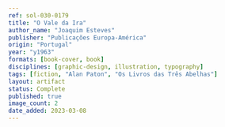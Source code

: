 ```yaml
---
ref: sol-030-0179
title: "O Vale da Ira"
author_name: "Joaquim Esteves"
publisher: "Publicações Europa-América"
origin: "Portugal"
year: "y1963"
formats: [book-cover, book]
disciplines: [graphic-design, illustration, typography]
tags: [fiction, "Alan Paton", "Os Livros das Três Abelhas"]
layout: artifact
status: Complete
published: true
image_count: 2
date_added: 2023-03-08
---
```

